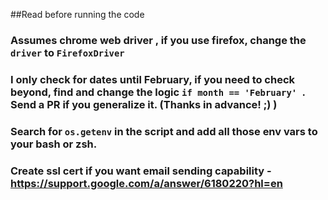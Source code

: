##Read before running the code

### Assumes chrome web driver , if you use firefox, change the `driver` to `FirefoxDriver`
### I only check for dates until February, if you need to check beyond, find and change the logic `if month == 'February' `. Send a PR if you generalize it. (Thanks in advance! ;) )
### Search for `os.getenv` in the script and add all those env vars to your bash or zsh.
### Create ssl cert if you want email sending capability -  https://support.google.com/a/answer/6180220?hl=en
